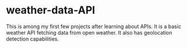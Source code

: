 # weather-data-API

This is among my first few projects after learning about APIs.
It is a basic weather API fetching data from open weather. It also has geolocation detection capabilities.
